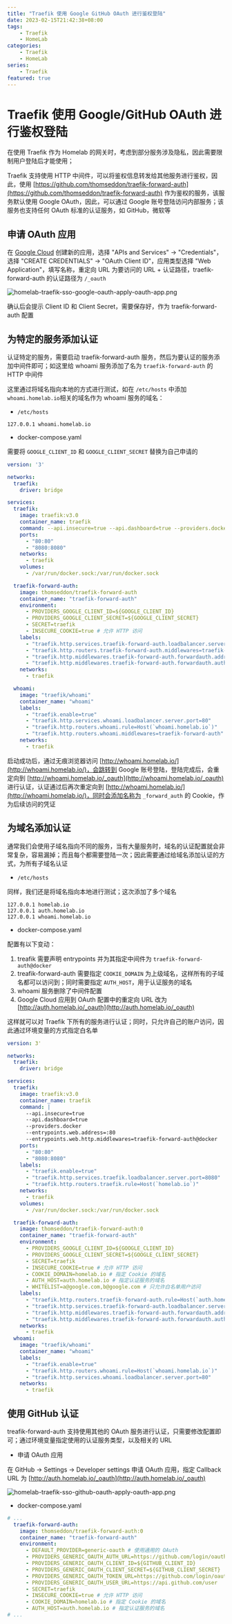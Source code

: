 ```yaml
---
title: "Traefik 使用 Google GitHub OAuth 进行鉴权登陆"
date: 2023-02-15T21:42:38+08:00
tags:
    - Traefik
    - HomeLab
categories: 
    - Traefik
    - HomeLab
series: 
    - Traefik
featured: true  
---
```


# Traefik 使用 Google/GitHub OAuth 进行鉴权登陆

在使用 Traefik 作为 Homelab 的网关时，考虑到部分服务涉及隐私，因此需要限制用户登陆后才能使用；

Traefik 支持使用 HTTP 中间件，可以将鉴权信息转发给其他服务进行鉴权，因此，使用 [https://github.com/thomseddon/traefik-forward-auth](https://github.com/thomseddon/traefik-forward-auth) 作为鉴权的服务，该服务默认使用 Google OAuth，因此，可以通过 Google 账号登陆访问内部服务；该服务也支持任何 OAuth 标准的认证服务，如 GitHub，微软等

## 申请 OAuth 应用

在 [Google Cloud](https://console.cloud.google.com/apis/credentials) 创建新的应用，选择 "APIs and Services" -> "Credentials"，选择 "CREATE CREDENTIALS" -> "OAuth Client ID"，应用类型选择 "Web Application"，填写名称，重定向 URL 为要访问的 URL + 认证路径，traefik-forward-auth 的认证路径为 `/_oauth`

![homelab-traefik-sso-google-oauth-apply-oauth-app.png](https://hellowoodes.oss-cn-beijing.aliyuncs.com/picture/homelab-traefik-sso-google-oauth-apply-oauth-app.png)

确认后会提示 Client ID 和 Client Secret，需要保存好，作为 traefik-forward-auth 配置


## 为特定的服务添加认证

认证特定的服务，需要启动 traefik-forward-auth 服务，然后为要认证的服务添加中间件即可；如这里给 whoami 服务添加了名为 `traefik-forward-auth` 的 HTTP 中间件

这里通过将域名指向本地的方式进行测试，如在 `/etc/hosts` 中添加 `whoami.homelab.io`相关的域名作为 whoami 服务的域名：

- `/etc/hosts`

```
127.0.0.1 whoami.homelab.io
```

- docker-compose.yaml 

需要将 `GOOGLE_CLIENT_ID` 和 `GOOGLE_CLIENT_SECRET` 替换为自己申请的

```yaml
version: '3'

networks:
  traefik:
    driver: bridge

services:
  traefik:
    image: traefik:v3.0
    container_name: traefik
    command: --api.insecure=true --api.dashboard=true --providers.docker 
    ports:
      - "80:80"
      - "8080:8080"
    networks:
      - traefik
    volumes:
      - /var/run/docker.sock:/var/run/docker.sock

  traefik-forward-auth:
    image: thomseddon/traefik-forward-auth
    container_name: "traefik-forward-auth"
    environment:
      - PROVIDERS_GOOGLE_CLIENT_ID=${GOOGLE_CLIENT_ID}
      - PROVIDERS_GOOGLE_CLIENT_SECRET=${GOOGLE_CLIENT_SECRET}
      - SECRET=traefik
      - INSECURE_COOKIE=true # 允许 HTTP 访问
    labels: 
      - "traefik.http.services.traefik-forward-auth.loadbalancer.server.port=4181"
      - "traefik.http.routers.traefik-forward-auth.middlewares=traefik-forward-auth"  
      - "traefik.http.middlewares.traefik-forward-auth.forwardauth.address=http://traefik-forward-auth:4181"
      - "traefik.http.middlewares.traefik-forward-auth.forwardauth.authResponseHeaders=X-Forwarded-User" 
    networks:
      - traefik

  whoami:
    image: "traefik/whoami"
    container_name: "whoami"
    labels:
      - "traefik.enable=true"
      - "traefik.http.services.whoami.loadbalancer.server.port=80"
      - "traefik.http.routers.whoami.rule=Host(`whoami.homelab.io`)"
      - "traefik.http.routers.whoami.middlewares=traefik-forward-auth"
    networks:
      - traefik
```

启动成功后，通过无痕浏览器访问 [http://whoami.homelab.io/](http://whoami.homelab.io/)，会跳转到 Google 账号登陆，登陆完成后，会重定向到 [http://whoami.homelab.io/_oauth](http://whoami.homelab.io/_oauth) 进行认证，认证通过后再次重定向到 [http://whoami.homelab.io/](http://whoami.homelab.io/)，同时会添加名称为 `_forward_auth` 的 Cookie，作为后续访问的凭证


## 为域名添加认证

通常我们会使用子域名指向不同的服务，当有大量服务时，域名的认证配置就会非常复杂，容易漏掉；而且每个都需要登陆一次；因此需要通过给域名添加认证的方式，为所有子域名认证


- `/etc/hosts`

同样，我们还是将域名指向本地进行测试；这次添加了多个域名

```
127.0.0.1 homelab.io
127.0.0.1 auth.homelab.io
127.0.0.1 whoami.homelab.io
```

- docker-compose.yaml 

配置有以下变动：
1. treafik 需要声明 entrypoints 并为其指定中间件为 `traefik-forward-auth@docker`
2. treafik-forward-auth 需要指定 `COOKIE_DOMAIN` 为上级域名，这样所有的子域名都可以访问到；同时需要指定 `AUTH_HOST`，用于认证服务的域名
3. whoami 服务删除了中间件配置
4. Google Cloud 应用到 OAuth 配置中的重定向 URL 改为 [http://auth.homelab.io/_oauth](http://auth.homelab.io/_oauth)

这样就可以对 Traefik 下所有的服务进行认证；同时，只允许自己的账户访问，因此通过环境变量的方式指定白名单

```yaml
version: 3'

networks:
  traefik:
    driver: bridge

services:
  traefik:
    image: traefik:v3.0
    container_name: traefik
    command: |
      --api.insecure=true 
      --api.dashboard=true 
      --providers.docker 
      --entrypoints.web.address=:80 
      --entrypoints.web.http.middlewares=traefik-forward-auth@docker
    ports:
      - "80:80"
      - "8080:8080"
    labels:
      - "traefik.enable=true"
      - "traefik.http.services.traefik.loadbalancer.server.port=8080"
      - "traefik.http.routers.traefik.rule=Host(`homelab.io`)" 
    networks:
      - traefik
    volumes:
      - /var/run/docker.sock:/var/run/docker.sock

  traefik-forward-auth:
    image: thomseddon/traefik-forward-auth:0
    container_name: "traefik-forward-auth"
    environment:
      - PROVIDERS_GOOGLE_CLIENT_ID=${GOOGLE_CLIENT_ID}
      - PROVIDERS_GOOGLE_CLIENT_SECRET=${GOOGLE_CLIENT_SECRET}
      - SECRET=traefik
      - INSECURE_COOKIE=true # 允许 HTTP 访问
      - COOKIE_DOMAIN=homelab.io # 指定 Cookie 的域名
      - AUTH_HOST=auth.homelab.io # 指定认证服务的域名
      - WHITELIST=a@google.com,b@google.com # 只允许白名单用户访问
    labels: 
      - "traefik.http.routers.traefik-forward-auth.rule=Host(`auth.homelab.io`)"
      - "traefik.http.services.traefik-forward-auth.loadbalancer.server.port=4181"
      - "traefik.http.middlewares.traefik-forward-auth.forwardauth.address=http://traefik-forward-auth:4181"
      - "traefik.http.middlewares.traefik-forward-auth.forwardauth.authResponseHeaders=X-Forwarded-User" 
    networks:
      - traefik
  whoami:
    image: "traefik/whoami"
    container_name: "whoami"
    labels:
      - "traefik.enable=true"
      - "traefik.http.routers.whoami.rule=Host(`whoami.homelab.io`)"
      - "traefik.http.services.whoami.loadbalancer.server.port=80"
    networks:
      - traefik
```

## 使用 GitHub 认证

treafik-forward-auth 支持使用其他的 OAuth 服务进行认证，只需要修改配置即可；通过环境变量指定使用的认证服务类型，以及相关的 URL

- 申请 OAuth 应用

在 GitHub -> Settings -> Developer settings 申请 OAuth 应用，指定 Callback URL 为 [http://auth.homelab.io/_oauth](http://auth.homelab.io/_oauth)

![homelab-traefik-sso-github-oauth-apply-oauth-app.png](https://hellowoodes.oss-cn-beijing.aliyuncs.com/picture/homelab-traefik-sso-github-oauth-apply-oauth-app.png)

- docker-compose.yaml

```yaml
# ...
  traefik-forward-auth:
    image: thomseddon/traefik-forward-auth:0
    container_name: "traefik-forward-auth"
    environment:
      - DEFAULT_PROVIDER=generic-oauth # 使用通用的 OAuth
      - PROVIDERS_GENERIC_OAUTH_AUTH_URL=https://github.com/login/oauth/authorize
      - PROVIDERS_GENERIC_OAUTH_CLIENT_ID=${GITHUB_CLIENT_ID}
      - PROVIDERS_GENERIC_OAUTH_CLIENT_SECRET=${GITHUB_CLIENT_SECRET}
      - PROVIDERS_GENERIC_OAUTH_TOKEN_URL=https://github.com/login/oauth/access_token
      - PROVIDERS_GENERIC_OAUTH_USER_URL=https://api.github.com/user
      - SECRET=traefik
      - INSECURE_COOKIE=true # 允许 HTTP 访问
      - COOKIE_DOMAIN=homelab.io # 指定 Cookie 的域名
      - AUTH_HOST=auth.homelab.io # 指定认证服务的域名
# ...
```
